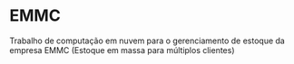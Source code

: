 ﻿# EMMC
Trabalho de computação em nuvem para o gerenciamento de estoque da empresa EMMC (Estoque em massa para múltiplos clientes)
